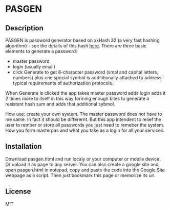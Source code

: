 # PASGEN

## Description

PASGEN is password generator based on xxHash 32 (a very fast hashing algorithm) - see the details of this hash [here](https://github.com/pierrec/js-xxhash).
There are three basic elements to generate a password:
- master password
- login (usually email)
- click Generate to get 8-character password (smal and capital letters, numbers) plus one special symbol is addititionally attached to address typical requirements of authorization protocols.

When Generate is clicked the app takes master password adds login adds it 2 times more to itself in this way forming enough bites to generate a resistent hash sum and adds that additional sybmol.

How use: create your own system. The master password does not have to me same. In fact it should be differernt. But this app intendent to relief the user to rember or store all passwords you just need to remeber the system. How you form masterpas and what you take as a login for all your services.


## Installation
Download pasgen.html and run localy or your computer or mobile device. Or upload it as page to any server. You can also create a google site and open pasgen.html in notepad, copy and paste the code into the Google Site webpage as a script. Then just bookmark this page or memorize its url. 


## License

MIT
